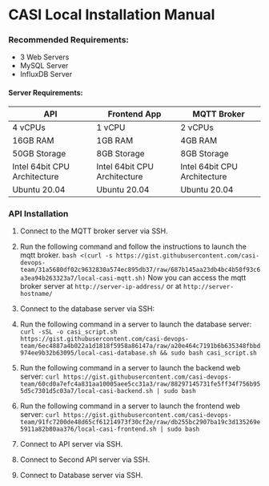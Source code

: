 # CASI Local Installation Manual

### Recommended Requirements:
 - 3 Web Servers
 - MySQL Server
 - InfluxDB Server

#### Server Requirements:
| API | Frontend App | MQTT Broker |
|--|--|--|
| 4 vCPUs | 1 vCPU | 2 vCPUs |
| 16GB RAM | 1GB RAM | 4GB RAM |
| 50GB Storage | 8GB Storage | 8GB Storage |
| Intel 64bit CPU Architecture | Intel 64bit CPU Architecture | Intel 64bit CPU Architecture  |
| Ubuntu 20.04 | Ubuntu 20.04 | Ubuntu 20.04 |

### API Installation
1. Connect to the MQTT broker server via SSH.
2. Run the following command and follow the instructions to launch the mqtt broker.
   `bash <(curl -s https://gist.githubusercontent.com/casi-devops-team/31a5680df02c9632830a574ec895db37/raw/687b145aa23db4bc4b50f93c6a3ea94b263323a7/local-casi-mqtt.sh)`
   Now you can access the mqtt broker server at `http://server-ip-address/` or at `http://server-hostname/`
4. Connect to the database server via SSH:
5. Run the following command in a server to launch the database server:
   ```curl -sSL -o casi_script.sh https://gist.githubusercontent.com/casi-devops-team/6ec4887a4b022a1d1818f5958a86147a/raw/a20e464c7191b6b635348fbbd974ee9b32b63095/local-casi-database.sh && sudo bash casi_script.sh```
6. Run the following command in a server to launch the backend web server:
`curl https://gist.githubusercontent.com/casi-devops-team/60cd0a7efc4a831aa10005aee5cc31a3/raw/88297145731fe5ff34f756b955d5c7301d5c03a7/local-casi-backend.sh | sudo bash`
7. Run the following command in a server to launch the frontend web server:
`curl https://gist.githubusercontent.com/casi-devops-team/91fc7200de48d65cf61214973f30cf2e/raw/db255bc2907ba19c3d135269e5911a82b80aa376/local-casi-frontend.sh | sudo bash`
8. Connect to API server via SSH.

9. Connect to Second API server via SSH.
5. Connect to Database server via SSH.

    
